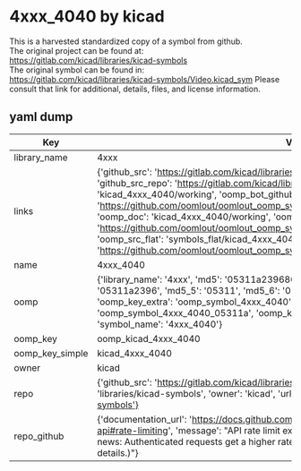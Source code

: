 # 4xxx_4040 by kicad  
This is a harvested standardized copy of a symbol from github.  
The original project can be found at:  
https://gitlab.com/kicad/libraries/kicad-symbols  
The original symbol can be found in:
https://gitlab.com/kicad/libraries/kicad-symbols/Video.kicad_sym
Please consult that link for additional, details, files, and license information.  
## yaml dump  
| Key | Value |  
| --- | --- |  
| library_name | 4xxx |  
| links | {'github_src': 'https://gitlab.com/kicad/libraries/kicad-symbols/Video.kicad_sym', 'github_src_repo': 'https://gitlab.com/kicad/libraries/kicad-symbols', 'oomp_bot': 'kicad_4xxx_4040/working', 'oomp_bot_github': 'https://github.com/oomlout/oomlout_oomp_symbol_bot/tree/main/kicad_4xxx_4040/working', 'oomp_doc': 'kicad_4xxx_4040/working', 'oomp_doc_github': 'https://github.com/oomlout/oomlout_oomp_symbol_doc/tree/main/kicad_4xxx_4040/working', 'oomp_src_flat': 'symbols_flat/kicad_4xxx_4040/working', 'oomp_src_flat_github': 'https://github.com/oomlout/oomlout_oomp_symbol_src/tree/main/kicad_4xxx_4040/working'} |  
| name | 4xxx_4040 |  
| oomp | {'library_name': '4xxx', 'md5': '05311a239680be65f253da09ec50a01e', 'md5_10': '05311a2396', 'md5_5': '05311', 'md5_6': '05311a', 'oomp_key': 'oomp_4xxx_4040', 'oomp_key_extra': 'oomp_symbol_4xxx_4040', 'oomp_key_full': 'oomp_symbol_4xxx_4040_05311a', 'oomp_key_simple': '4xxx_4040', 'owner_name': 'kicad', 'symbol_name': '4xxx_4040'} |  
| oomp_key | oomp_kicad_4xxx_4040 |  
| oomp_key_simple | kicad_4xxx_4040 |  
| owner | kicad |  
| repo | {'github_src': 'https://gitlab.com/kicad/libraries/kicad-symbols/Video.kicad_sym', 'name': 'libraries/kicad-symbols', 'owner': 'kicad', 'url': 'https://gitlab.com/kicad/libraries/kicad-symbols'} |  
| repo_github | {'documentation_url': 'https://docs.github.com/rest/overview/resources-in-the-rest-api#rate-limiting', 'message': "API rate limit exceeded for 84.66.173.59. (But here's the good news: Authenticated requests get a higher rate limit. Check out the documentation for more details.)"} |  


